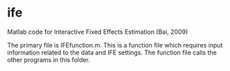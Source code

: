 # ife
Matlab code for Interactive Fixed Effects Estimation (Bai, 2009)

The primary file is IFEfunction.m. This is a function file which requires input information related to the data and IFE settings. The function file calls the other programs in this folder. 
